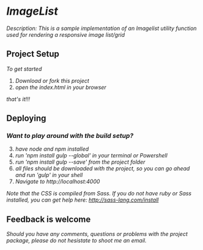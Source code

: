 # _ImageList_

_Description: This is a sample implementation of an Imagelist utility function used for rendering a responsive image list/grid_

## Project Setup

_To get started_ 

 
1. _Download or fork this project_
2. _open the index.html in your browser_

_that's it!!!_


## Deploying

### _Want to play around with the build setup?_


3. _have node and npm installed_
4. _run 'npm install gulp --global' in your terminal or Powershell_
5. _run 'npm install gulp --save' from the project folder_ 
6. _all files should be downloaded with the project, so you can go ahead and run 'gulp' in your shell_
7. _Navigate to http://localhost:4000_

_Note that the CSS is compiled from Sass. If you do not have ruby or Sass installed, you can get help here: http://sass-lang.com/install_


## Feedback is welcome

_Should you have any comments, questions or problems with the project package, please do not hesistate to shoot me an email._

